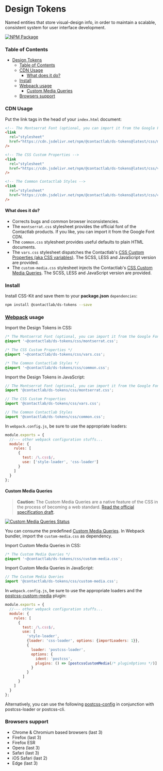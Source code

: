 # Design Tokens

Named entities that store visual-design info, in order to maintain a scalable, consistent system for user interface development.

[![NPM Package](https://img.shields.io/npm/v/@contactlab/ds-tokens?style=flat-square&colorA=001420&colorB=0391ec)](https://www.npmjs.com/package/@contactlab/ds-tokens)

### Table of Contents

- [Design Tokens](#design-tokens)
  - [Table of Contents](#table-of-contents)
  - [CDN Usage](#cdn-usage)
    - [What does it do?](#what-does-it-do)
  - [Install](#install)
  - [Webpack usage](#webpack-usage)
    - [Custom Media Queries](#custom-media-queries)
  - [Browsers support](#browsers-support)

### CDN Usage

Put the link tags in the head of your `index.html` document:

```html
<!-- The Montserrat Font (optional, you can import it from the Google Font CDN) -->
<link
  rel="stylesheet"
  href="https://cdn.jsdelivr.net/npm/@contactlab/ds-tokens@latest/css/montserrat.css"
/>

<!-- The CSS Custom Properties -->
<link
  rel="stylesheet"
  href="https://cdn.jsdelivr.net/npm/@contactlab/ds-tokens@latest/css/vars.css"
/>

<!-- The Common Contactlab Styles -->
<link
  rel="stylesheet"
  href="https://cdn.jsdelivr.net/npm/@contactlab/ds-tokens@latest/css/common.css"
/>
```

#### What does it do?

- Corrects bugs and common browser inconsistencies.
- The `montserrat.css` stylesheet provides the official font of the Contactlab products. If you like, you can import it from the Google Font CDN.
- The `common.css` stylesheet provides useful defaults to plain HTML documents.
- The `vars.css` stylesheet dispatches the Contactlab's [CSS Custom Properties (aka CSS variables)](./styles/vars.css). The SCSS, LESS and JavaScript version are provided.
- The `custom-media.css` stylesheet injects the Contactlab's [CSS Custom Media Queries][custom-mq-url]. The SCSS, LESS and JavaScript version are provided.

### Install

Install CSS-Kit and save them to your **package.json** `dependencies`:

```sh
npm install @contactlab/ds-tokens --save
```

### [Webpack](https://webpack.js.org) usage

Import the Design Tokens in CSS:

```css
/* The Montserrat Font (optional, you can import it from the Google Font CDN) */
@import '~@contactlab/ds-tokens/css/montserrat.css';

/* The CSS Custom Properties */
@import '~@contactlab/ds-tokens/css/vars.css';

/* The Common Contactlab Styles */
@import '~@contactlab/ds-tokens/css/common.css';
```

Import the Design Tokens in JavaScript:

```js
// The Montserrat Font (optional, you can import it from the Google Font CDN)
import '@contactlab/ds-tokens/css/montserrat.css';

// The CSS Custom Properties
import '@contactlab/ds-tokens/css/vars.css';

// The Common Contactlab Styles
import '@contactlab/ds-tokens/css/common.css';
```

In `webpack.config.js`, be sure to use the appropriate loaders:

```js
module.exports = {
  //--- other webpack configuration stuffs...
  module: {
    rules: [
      {
        test: /\.css$/,
        use: ['style-loader', 'css-loader']
      }
    ]
  }
};
```

#### Custom Media Queries

> **Caution:** The Custom Media Queries are a native feature of the CSS in the process of becoming a web standard. [Read the official specification draft](http://drafts.csswg.org/mediaqueries-5/#custom-mq).

[![Custom Media Queries Status](https://cssdb.org/badge/custom-media-queries.svg)](https://cssdb.org/#custom-media-queries)

You can consume the predefined [Custom Media Queries][custom-mq-url]. In Webpack bundler, import the `custom-media.css` as dependency.

Import Custom Media Queries in CSS:

```css
/* The Custom Media Queries */
@import '~@contactlab/ds-tokens/css/custom-media.css';
```

Import Custom Media Queries in JavaScript:

```js
// The Custom Media Queries
import '@contactlab/ds-tokens/css/custom-media.css';
```

In `webpack.config.js`, be sure to use the appropriate loaders and the [postcss-custom-media](https://github.com/postcss/postcss-custom-media) plugin:

```js
module.exports = {
  //--- other webpack configuration stuffs...
  module: {
    rules: [
      {
        test: /\.css$/,
        use: [
          'style-loader',
          {loader: 'css-loader', options: {importLoaders: 1}},
          {
            loader: 'postcss-loader',
            options: {
              ident: 'postcss',
              plugins: () => [postcssCustomMedia(/* pluginOptions */)]
            }
          }
        ]
      }
    ]
  }
};
```

Alternatively, you can use the following [postcss-config](https://github.com/giotramu/postcss-config) in conjunction with postcss-loader or postcss-cli.

### Browsers support

- Chrome & Chromium based browsers (last 3)
- Firefox (last 3)
- Firefox ESR
- Opera (last 3)
- Safari (last 3)
- iOS Safari (last 2)
- Edge (last 3)

<!--
  L I N K S
-->

[custom-mq-url]: ./styles/custom-media.css
